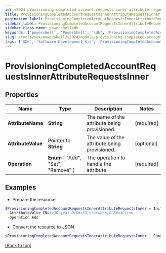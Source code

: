 ```yaml
---
id: v2024-provisioning-completed-account-requests-inner-attribute-requests-inner
title: ProvisioningCompletedAccountRequestsInnerAttributeRequestsInner
pagination_label: ProvisioningCompletedAccountRequestsInnerAttributeRequestsInner
sidebar_label: ProvisioningCompletedAccountRequestsInnerAttributeRequestsInner
sidebar_class_name: powershellsdk
keywords: ['powershell', 'PowerShell', 'sdk', 'ProvisioningCompletedAccountRequestsInnerAttributeRequestsInner'] 
slug: /tools/sdk/powershell/v2024/models/provisioning-completed-account-requests-inner-attribute-requests-inner
tags: ['SDK', 'Software Development Kit', 'ProvisioningCompletedAccountRequestsInnerAttributeRequestsInner']
---
```



# ProvisioningCompletedAccountRequestsInnerAttributeRequestsInner

## Properties

Name | Type | Description | Notes
------------ | ------------- | ------------- | -------------
**AttributeName** |  **String** | The name of the attribute being provisioned. | [required]
**AttributeValue** |  Pointer to **String** | The value of the attribute being provisioned. | [optional] 
**Operation** |   **Enum** [  "Add",    "Set",    "Remove" ] | The operation to handle the attribute. | [required]

## Examples

- Prepare the resource
```powershell
$ProvisioningCompletedAccountRequestsInnerAttributeRequestsInner = Initialize-PSSailpoint.V2024ProvisioningCompletedAccountRequestsInnerAttributeRequestsInner  -AttributeName memberOf `
 -AttributeValue CN&#x3D;jedi,DC&#x3D;starwars,DC&#x3D;com `
 -Operation Add
```

- Convert the resource to JSON
```powershell
$ProvisioningCompletedAccountRequestsInnerAttributeRequestsInner | ConvertTo-JSON
```


[[Back to top]](#) 

